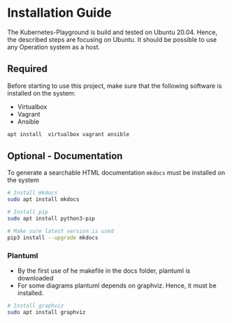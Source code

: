 # Installation Guide
The Kubernetes-Playground is build and tested on Ubuntu 20.04.
Hence, the described steps are focusing on Ubuntu. It should be
possible to use any Operation system as a host.

## Required
Before starting to use this project, make sure that the following
software is installed on the system:

* Virtualbox
* Vagrant
* Ansible

``` bash
apt install  virtualbox vagrant ansible
```

## Optional - Documentation
To generate a searchable HTML documentation `mkdocs` must be installed
on the system

```bash
# Install mkdocs
sudo apt install mkdocs

# Install pip
sudo apt install python3-pip

# Make sure latest version is used
pip3 install --upgrade mkdocs
```

### Plantuml
* By the first use of he makefile in the docs folder, plantuml is downloaded
* For some diagrams plantuml depends on graphviz. Hence, it must be installed.

```bash
# Install graphviz
sudo apt install graphviz
```